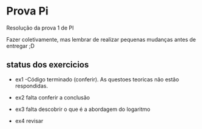 Prova Pi
=======

Resolução da prova 1 de PI

Fazer coletivamente, mas lembrar de realizar pequenas mudanças antes de entregar ;D

status dos exercicios
---------------------

+ ex1 -Código terminado (conferir). As questoes teoricas não estão respondidas.

+ ex2 falta conferir a conclusão

+ ex3 falta descobrir o que é a abordagem do logaritmo

+ ex4 revisar
